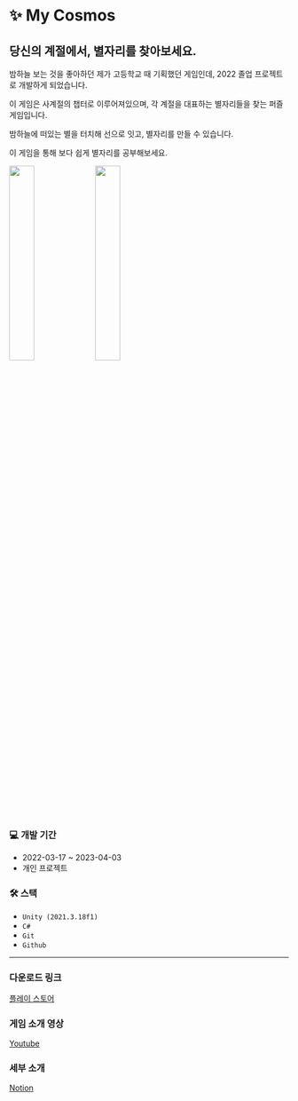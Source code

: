 # ✨ My Cosmos
## 당신의 계절에서, 별자리를 찾아보세요.
밤하늘 보는 것을 좋아하던 제가 고등학교 때 기획했던 게임인데, 2022 졸업 프로젝트로 개발하게 되었습니다.  

이 게임은 사계절의 챕터로 이루어져있으며, 각 계절을 대표하는 별자리들을 찾는 퍼즐 게임입니다.

밤하늘에 떠있는 별을 터치해 선으로 잇고, 별자리를 만들 수 있습니다.

이 게임을 통해 보다 쉽게 별자리를 공부해보세요.

<div>
<img width="30%" src="https://user-images.githubusercontent.com/67315989/169975993-df4ad170-454c-445b-b339-f1e53a5ff478.JPG">
<img width="30%" src="https://user-images.githubusercontent.com/67315989/169976724-0d51f78a-73ef-4aab-8890-86adf33021e9.JPG">
</div>

### 💻 개발 기간
- 2022-03-17 ~ 2023-04-03
- 개인 프로젝트

### 🛠 스택
- `Unity (2021.3.18f1)`
- `C#`
- `Git`
- `Github`

---

### 다운로드 링크
[플레이 스토어](https://play.google.com/store/apps/details?id=com.JUHEE.MyCosmos)

### 게임 소개 영상
[Youtube](https://youtube.com/shorts/-PJ5V7esZ9Q?feature=share)

### 세부 소개
[Notion](https://juring.notion.site/My-Cosmos-325d5188a57c400b84f5b599d6032465?pvs=4)
